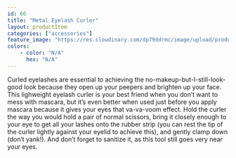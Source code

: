 ```yaml
---
id: 66
title: "Metal Eyelash Curler"
layout: productItem
categories: ["accessories"]
feature_image: "https://res.cloudinary.com/dp79ddrmc/image/upload/products/metalEyelashCurler.jpg"
colors:
    - color: "N/A"
      hex: "N/A"
---
```

Curled eyelashes are essential to achieving the no-makeup-but-I-still-look-good look because they open up your peepers and brighten up your face. This lighweight eyelash curler is your best friend when you don’t want to mess with mascara, but it’s even better when used just before you apply mascara because it gives your eyes that va-va-voom effect. Hold the curler the way you would hold a pair of normal scissors, bring it closely enough to your eye to get all your lashes onto the rubber strip (you can rest the tip of the curler lightly against your eyelid to achieve this), and gently clamp down (don’t yank!). And don’t forget to sanitize it, as this tool still goes very near your eyes.

